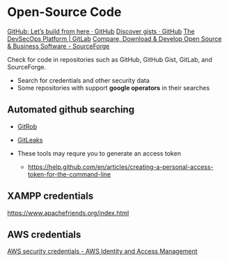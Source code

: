 # Open-Source Code
[GitHub: Let’s build from here · GitHub](https://github.com/)
[Discover gists · GitHub](https://gist.github.com/starred)
[The DevSecOps Platform | GitLab](https://about.gitlab.com/)
[Compare, Download & Develop Open Source & Business Software - SourceForge](https://sourceforge.net/)


Check for code in repositories such as GitHub, GitHub Gist, GitLab, and SourceForge.
- Search for credentials and other security data
- Some repositories with support **google operators** in their searches

## Automated github searching
- [GitRob](https://github.com/michenriksen/gitrob)
- [GitLeaks](https://github.com/zricethezav/gitleaks)

- These tools may requre you to generate an access token
	- https://help.github.com/en/articles/creating-a-personal-access-token-for-the-command-line

## XAMPP credentials
https://www.apachefriends.org/index.html

## AWS credentials

[AWS security credentials - AWS Identity and Access Management](https://docs.aws.amazon.com/IAM/latest/UserGuide/security-creds.html#access-keys-and-secret-access-keys)